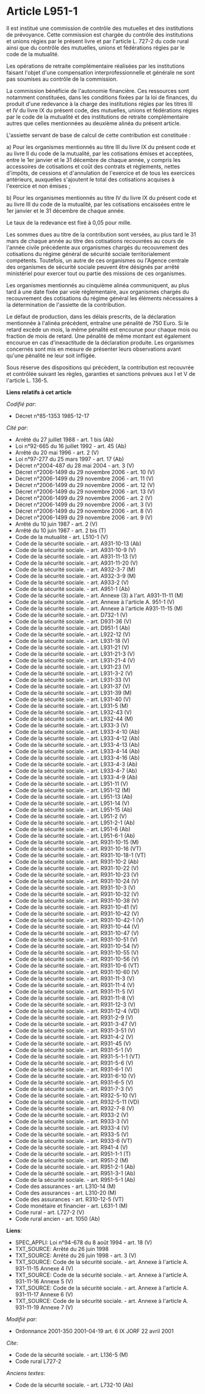 # Article L951-1

Il est institué une commission de contrôle des mutuelles et des institutions de prévoyance. Cette commission est chargée du
contrôle des institutions et unions régies par le présent livre et par l'article L. 727-2 du code rural ainsi que du contrôle
des mutuelles, unions et fédérations régies par le code de la mutualité.

Les opérations de retraite complémentaire réalisées par les institutions faisant l'objet d'une compensation
interprofessionnelle et générale ne sont pas soumises au contrôle de la commission.

La commission bénéficie de l'autonomie financière. Ces ressources sont notamment constituées, dans les conditions fixées par
la loi de finances, du produit d'une redevance à la charge des institutions régies par les titres III et IV du livre IX du
présent code, des mutuelles, unions et fédérations régies par le code de la mutualité et des institutions de retraite
complémentaire autres que celles mentionnées au deuxième alinéa du présent article.

L'assiette servant de base de calcul de cette contribution est constituée :

a) Pour les organismes mentionnés au titre III du livre IX du présent code et au livre II du code de la mutualité, par les
cotisations émises et acceptées, entre le 1er janvier et le 31 décembre de chaque année, y compris les accessoires de
cotisations et coût des contrats et règlements, nettes d'impôts, de cessions et d'annulation de l'exercice et de tous les
exercices antérieurs, auxquelles s'ajoutent le total des cotisations acquises à l'exercice et non émises ;

b) Pour les organismes mentionnés au titre IV du livre IX du présent code et au livre III du code de la mutualité, par les
cotisations encaissées entre le 1er janvier et le 31 décembre de chaque année.

Le taux de la redevance est fixé à 0,05 pour mille.

Les sommes dues au titre de la contribution sont versées, au plus tard le 31 mars de chaque année au titre des cotisations
recouvrées au cours de l'année civile précédente aux organismes chargés du recouvrement des cotisations du régime général de
sécurité sociale territorialement compétents. Toutefois, un autre de ces organismes ou l'Agence centrale des organismes de
sécurité sociale peuvent être désignés par arrêté ministériel pour exercer tout ou partie des missions de ces organismes.

Les organismes mentionnés au cinquième alinéa communiquent, au plus tard à une date fixée par voie réglementaire, aux
organismes chargés du recouvrement des cotisations du régime général les éléments nécessaires à la détermination de
l'assiette de la contribution.

Le défaut de production, dans les délais prescrits, de la déclaration mentionnée à l'alinéa précédent, entraîne une pénalité
de 750 Euro. Si le retard excède un mois, la même pénalité est encourue pour chaque mois ou fraction de mois de retard. Une
pénalité de même montant est également encourue en cas d'inexactitude de la déclaration produite. Les organismes concernés
sont mis en mesure de présenter leurs observations avant qu'une pénalité ne leur soit infligée.

Sous réserve des dispositions qui précèdent, la contribution est recouvrée et contrôlée suivant les règles, garanties et
sanctions prévues aux I et V de l'article L. 136-5.

**Liens relatifs à cet article**

_Codifié par_:

  - Décret n°85-1353 1985-12-17

_Cité par_:

  - Arrêté du 27 juillet 1988 - art. 1 bis (Ab)
  - Loi n°92-665 du 16 juillet 1992 - art. 45 (Ab)
  - Arrêté du 20 mai 1996 - art. 2 (V)
  - Loi n°97-277 du 25 mars 1997 - art. 17 (Ab)
  - Décret n°2004-487 du 28 mai 2004 - art. 3 (V)
  - Décret n°2006-1499 du 29 novembre 2006 - art. 10 (V)
  - Décret n°2006-1499 du 29 novembre 2006 - art. 11 (V)
  - Décret n°2006-1499 du 29 novembre 2006 - art. 12 (V)
  - Décret n°2006-1499 du 29 novembre 2006 - art. 13 (V)
  - Décret n°2006-1499 du 29 novembre 2006 - art. 2 (V)
  - Décret n°2006-1499 du 29 novembre 2006 - art. 3 (V)
  - Décret n°2006-1499 du 29 novembre 2006 - art. 8 (V)
  - Décret n°2006-1499 du 29 novembre 2006 - art. 9 (V)
  - Arrêté du 10 juin 1987 - art. 2 (V)
  - Arrêté du 10 juin 1987 - art. 2 bis (T)
  - Code de la mutualité - art. L510-1 (V)
  - Code de la sécurité sociale. - art. A931-10-13 (Ab)
  - Code de la sécurité sociale. - art. A931-10-9 (V)
  - Code de la sécurité sociale. - art. A931-11-13 (V)
  - Code de la sécurité sociale. - art. A931-11-20 (V)
  - Code de la sécurité sociale. - art. A932-3-7 (M)
  - Code de la sécurité sociale. - art. A932-3-9 (M)
  - Code de la sécurité sociale. - art. A933-2 (V)
  - Code de la sécurité sociale. - art. A951-1 (Ab)
  - Code de la sécurité sociale. - art. Annexe (3) à l'art. A931-11-11 (M)
  - Code de la sécurité sociale. - art. Annexe à l'article A. 951-1 (V)
  - Code de la sécurité sociale. - art. Annexe à l'article A931-11-15 (M)
  - Code de la sécurité sociale. - art. D732-1 (V)
  - Code de la sécurité sociale. - art. D931-36 (V)
  - Code de la sécurité sociale. - art. D951-1 (Ab)
  - Code de la sécurité sociale. - art. L922-12 (V)
  - Code de la sécurité sociale. - art. L931-18 (V)
  - Code de la sécurité sociale. - art. L931-21 (V)
  - Code de la sécurité sociale. - art. L931-21-3 (V)
  - Code de la sécurité sociale. - art. L931-21-4 (V)
  - Code de la sécurité sociale. - art. L931-23 (V)
  - Code de la sécurité sociale. - art. L931-3-2 (V)
  - Code de la sécurité sociale. - art. L931-33 (V)
  - Code de la sécurité sociale. - art. L931-37 (V)
  - Code de la sécurité sociale. - art. L931-39 (M)
  - Code de la sécurité sociale. - art. L931-40 (V)
  - Code de la sécurité sociale. - art. L931-5 (M)
  - Code de la sécurité sociale. - art. L932-43 (V)
  - Code de la sécurité sociale. - art. L932-44 (M)
  - Code de la sécurité sociale. - art. L933-3 (V)
  - Code de la sécurité sociale. - art. L933-4-10 (Ab)
  - Code de la sécurité sociale. - art. L933-4-12 (Ab)
  - Code de la sécurité sociale. - art. L933-4-13 (Ab)
  - Code de la sécurité sociale. - art. L933-4-14 (Ab)
  - Code de la sécurité sociale. - art. L933-4-16 (Ab)
  - Code de la sécurité sociale. - art. L933-4-3 (Ab)
  - Code de la sécurité sociale. - art. L933-4-7 (Ab)
  - Code de la sécurité sociale. - art. L933-4-9 (Ab)
  - Code de la sécurité sociale. - art. L951-11 (V)
  - Code de la sécurité sociale. - art. L951-12 (M)
  - Code de la sécurité sociale. - art. L951-13 (Ab)
  - Code de la sécurité sociale. - art. L951-14 (V)
  - Code de la sécurité sociale. - art. L951-15 (Ab)
  - Code de la sécurité sociale. - art. L951-2 (V)
  - Code de la sécurité sociale. - art. L951-2-1 (Ab)
  - Code de la sécurité sociale. - art. L951-6 (Ab)
  - Code de la sécurité sociale. - art. L951-6-1 (Ab)
  - Code de la sécurité sociale. - art. R931-10-15 (M)
  - Code de la sécurité sociale. - art. R931-10-16 (VT)
  - Code de la sécurité sociale. - art. R931-10-18-1 (VT)
  - Code de la sécurité sociale. - art. R931-10-2 (Ab)
  - Code de la sécurité sociale. - art. R931-10-22 (V)
  - Code de la sécurité sociale. - art. R931-10-23 (V)
  - Code de la sécurité sociale. - art. R931-10-24 (V)
  - Code de la sécurité sociale. - art. R931-10-3 (V)
  - Code de la sécurité sociale. - art. R931-10-32 (V)
  - Code de la sécurité sociale. - art. R931-10-38 (V)
  - Code de la sécurité sociale. - art. R931-10-41 (V)
  - Code de la sécurité sociale. - art. R931-10-42 (V)
  - Code de la sécurité sociale. - art. R931-10-42-1 (V)
  - Code de la sécurité sociale. - art. R931-10-44 (V)
  - Code de la sécurité sociale. - art. R931-10-47 (V)
  - Code de la sécurité sociale. - art. R931-10-51 (V)
  - Code de la sécurité sociale. - art. R931-10-54 (V)
  - Code de la sécurité sociale. - art. R931-10-55 (V)
  - Code de la sécurité sociale. - art. R931-10-56 (V)
  - Code de la sécurité sociale. - art. R931-10-6 (VT)
  - Code de la sécurité sociale. - art. R931-10-60 (V)
  - Code de la sécurité sociale. - art. R931-11-3 (V)
  - Code de la sécurité sociale. - art. R931-11-4 (V)
  - Code de la sécurité sociale. - art. R931-11-5 (V)
  - Code de la sécurité sociale. - art. R931-11-8 (V)
  - Code de la sécurité sociale. - art. R931-12-3 (V)
  - Code de la sécurité sociale. - art. R931-12-4 (VD)
  - Code de la sécurité sociale. - art. R931-2-9 (V)
  - Code de la sécurité sociale. - art. R931-3-47 (V)
  - Code de la sécurité sociale. - art. R931-3-51 (V)
  - Code de la sécurité sociale. - art. R931-4-2 (V)
  - Code de la sécurité sociale. - art. R931-45 (V)
  - Code de la sécurité sociale. - art. R931-5-1 (V)
  - Code de la sécurité sociale. - art. R931-5-1-1 (VT)
  - Code de la sécurité sociale. - art. R931-5-6 (V)
  - Code de la sécurité sociale. - art. R931-6-1 (V)
  - Code de la sécurité sociale. - art. R931-6-10 (V)
  - Code de la sécurité sociale. - art. R931-6-5 (V)
  - Code de la sécurité sociale. - art. R931-7-3 (V)
  - Code de la sécurité sociale. - art. R932-5-10 (V)
  - Code de la sécurité sociale. - art. R932-5-11 (VD)
  - Code de la sécurité sociale. - art. R932-7-8 (V)
  - Code de la sécurité sociale. - art. R933-2 (V)
  - Code de la sécurité sociale. - art. R933-3 (V)
  - Code de la sécurité sociale. - art. R933-4 (V)
  - Code de la sécurité sociale. - art. R933-5 (V)
  - Code de la sécurité sociale. - art. R933-6 (VT)
  - Code de la sécurité sociale. - art. R941-4 (V)
  - Code de la sécurité sociale. - art. R951-1-1 (T)
  - Code de la sécurité sociale. - art. R951-2 (M)
  - Code de la sécurité sociale. - art. R951-2-1 (Ab)
  - Code de la sécurité sociale. - art. R951-3-1 (Ab)
  - Code de la sécurité sociale. - art. R951-5-1 (Ab)
  - Code des assurances - art. L310-14 (M)
  - Code des assurances - art. L310-20 (M)
  - Code des assurances - art. R310-12-5 (VT)
  - Code monétaire et financier - art. L631-1 (M)
  - Code rural - art. L727-2 (V)
  - Code rural ancien - art. 1050 (Ab)

**Liens**:

  - SPEC_APPLI: Loi n°94-678 du 8 août 1994 - art. 18 (V)
  - TXT_SOURCE: Arrêté du 26 juin 1998
  - TXT_SOURCE: Arrêté du 26 juin 1998 - art. 3 (V)
  - TXT_SOURCE: Code de la sécurité sociale. - art. Annexe à l'article A. 931-11-15  Annexe 4 (V)
  - TXT_SOURCE: Code de la sécurité sociale. - art. Annexe à l'article A. 931-11-16  Annexe 5 (V)
  - TXT_SOURCE: Code de la sécurité sociale. - art. Annexe à l'article A. 931-11-17  Annexe 6 (V)
  - TXT_SOURCE: Code de la sécurité sociale. - art. Annexe à l'article A. 931-11-19  Annexe 7 (V)

_Modifié par_:

  - Ordonnance 2001-350 2001-04-19 art. 6 IX JORF 22 avril 2001

_Cite_:

  - Code de la sécurité sociale. - art. L136-5 (M)
  - Code rural L727-2

_Anciens textes_:

  - Code de la sécurité sociale. - art. L732-10 (Ab)
